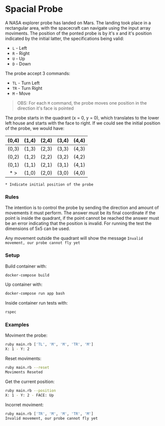 # Spacial Probe

A NASA explorer probe has landed on Mars. The landing took place in a rectangular area, with the spacecraft can navigate using the input array moviments. The position of the ponted probe is by it's x and it's position indicated by the initial latter, the specifications being valid:

- `L` - Left
- `R` - Right
- `U` - Up
- `D` - Down

The probe accept 3 commands:

- `TL` - Turn Left
- `TR` - Turn Right
- `M` - Move

> OBS: For each `M` command, the probe moves one position in the direction it's face is pointed

The probe starts in the quadrant (x = 0, y = 0), which translates to the lower left house and starts with the face to right. If we could see the initial position of the probe, we would have:

| (0,4) |  (1,4) | (2,4) |  (3,4) | (4,4) |
|:-----:|  ----  |  ---- |  ----  |  ---- |
| (0,3) |  (1,3) | (2,3) |  (3,3) | (4,3) |
| (0,2) |  (1,2) | (2,2) |  (3,2) | (4,2) |
| (0,1) |  (1,1) | (2,1) |  (3,1) | (4,1) |
| * >   |  (1,0) | (2,0) |  (3,0) | (4,0) |

`* Indicate initial position of the probe`

### Rules

The intention is to control the probe by sending the direction and amount of movements it must perform. The answer must be its final coordinate if the point is inside the quadrant, if the point cannot be reached the answer must be an error indicating that the position is invalid. For running the test the dimensions of 5x5 can be used.

Any movement outside the quadrant will show the message `Invalid movement, our probe cannot fly yet`

### Setup

Build container with:

```bash
docker-compose build
```

Up container with:

```bash
docker-compose run app bash
```

Inside container run tests with:

```bash
rspec
```

### Examples

Moviment the probe:

```bash
ruby main.rb ['TL', 'M', 'M', 'TR', 'M']
X: 1 - Y: 2
```
Reset moviments: 

```bash
ruby main.rb --reset
Moviments Reseted
```
Get the current position:

```bash
ruby main.rb --position
X: 1 - Y: 2 - FACE: Up
```
Incorret moviment:


```bash
ruby main.rb ['TR', 'M', 'M', 'TR', 'M']
Invalid movement, our probe cannot fly yet
```